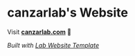 
# canzarlab's Website

Visit **[canzarlab.com](http://canzarlab.com)** 🚀

_Built with [Lab Website Template](https://greene-lab.gitbook.io/lab-website-template-docs)_

